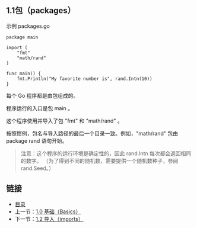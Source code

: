 ## 1.1包（packages）

示例 packages.go

	package main

	import (
		"fmt"
		"math/rand"
	)

	func main() {
		fmt.Println("My favorite number is", rand.Intn(10))
	}

每个 Go 程序都是由包组成的。

程序运行的入口是包 main 。

这个程序使用并导入了包 "fmt" 和 "math/rand" 。

按照惯例，包名与导入路径的最后一个目录一致。例如，"math/rand" 包由 package rand 语句开始。

>注意：这个程序的运行环境是确定性的，因此 rand.Intn 每次都会返回相同的数字。 （为了得到不同的随机数，需要提供一个随机数种子，参阅 rand.Seed。）

## 链接
* [目录](https://github.com/alphaeye/go-zh/blob/master/directory.md)
* 上一节：[1.0 基础（Basics）](https://github.com/alphaeye/go-zh/blob/master/01.00.md)
* 下一节：[1.2 导入（imports）](https://github.com/alphaeye/go-zh/blob/master/01.02.md)
